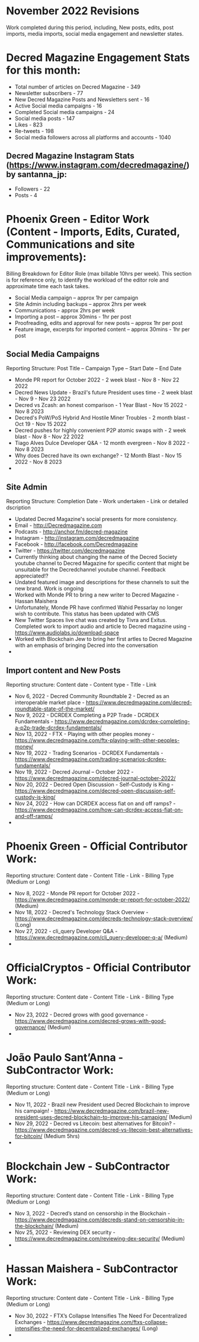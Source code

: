 # November 2022 Revisions
Work completed during this period, including, New posts, edits, post imports, media imports, social media engagement and newsletter states.

# Decred Magazine Engagement Stats for this month:
* Total number of articles on Decred Magazine -  349
* Newsletter subscribers - 77
* New Decred Magazine Posts and Newsletters sent - 16
* Active Social media campaigns - 16
* Completed Social media campaigns - 24
* Social media posts - 147
* Likes - 823
* Re-tweets - 198
* Social media followers across all platforms and accounts - 1040

## Decred Magazine Instagram Stats (https://www.instagram.com/decredmagazine/) by santanna_jp:
* Followers - 22
* Posts - 4

# Phoenix Green - Editor Work (Content - Imports, Edits, Curated, Communications and site improvements):
Billing Breakdown for Editor Role (max billable 10hrs per week).
This section is for reference only, to identify the workload of the editor role and approximate time each task takes.
* Social Media campaign – approx 1hr per campaign
* Site Admin including backups – approx 2hrs per week
* Communications - approx 2hrs per week
* Importing a post – approx 30mins - 1hr per post
* Proofreading, edits and approval for new posts – approx 1hr per post
* Feature image, excerpts for imported content – approx 30mins - 1hr per post 

## Social Media Campaigns 
Reporting Structure: Post Title – Campaign Type – Start Date – End Date
* Monde PR report for October 2022 - 2 week blast - Nov 8 - Nov 22 2022
* Decred News Update - Brazil's future President uses time - 2 week blast - Nov 9 - Nov 23 2022
* Decred vs Zcash: an honest comparison - 1 Year Blast - Nov 15 2022 - Nov 8 2023
* Decred's PoW/PoS Hybrid And Hostile Miner Troubles - 2 month blast - Oct 19 - Nov 15 2022
* Decred pushes for highly convenient P2P atomic swaps with - 2 week blast - Nov 8 - Nov 22 2022
* Tiago Alves Dulce Developer Q&A - 12 month evergreen - Nov 8 2022 - Nov 8 2023
* Why does Decred have its own exchange? - 12 Month Blast - Nov 15 2022 - Nov 8 2023
* 

## Site Admin
Reporting Structure: Completion Date - Work undertaken - Link or detailed dscription
* Updated Decred Magazine's social presents for more consistency.
* Email - http://Decredmagazine.com
* Podcasts - http://anchor.fm/decred-magazine
* Instagram - http://instagram.com/decredmagazine
* Facebook - http://facebook.com/Decredmagazine
* Twitter - https://twitter.com/decredmagazine
* Currently thinking about changing the name of the Decred Society youtube channel to Decred Magazine for specific content that might be unsuitable for the Decredchannel youtube channel. Feedback appreciated!?
* Undated featured image and descriptions for these channels to suit the new brand. Work is ongoing
* Worked with Monde PR to bring a new writer to Decred Magazine - Hassan Maishera
* Unfortunately, Monde PR have confirmed Wahid Pessarlay no longer wish to contribute. This status has been updated with CMS
* New Twitter Spaces live chat was created by Tivra and Exitus. Completed work to import audio and article to Decred magazine using - https://www.audiolabs.io/download-space
* Worked with Blockchain Jew to bring her first artles to Decred Magazine with an emphasis of bringing Decred into the conversation
* 

## Import content and New Posts
Reporting structure: Content date - Content type - Title - Link
* Nov 6, 2022 - Decred Community Roundtable 2 - Decred as an interoperable market place - https://www.decredmagazine.com/decred-roundtable-state-of-the-market/
* Nov 9, 2022 - DCRDEX Completing a P2P Trade - DCRDEX Fundamentals - https://www.decredmagazine.com/dcrdex-completing-a-p2p-trade-dcrdex-fundamentals/
* Nov 13, 2022 - FTX - Playing with other peoples money - https://www.decredmagazine.com/ftx-playing-with-other-peoples-money/
* Nov 19, 2022 - Trading Scenarios - DCRDEX Fundamentals - https://www.decredmagazine.com/trading-scenarios-dcrdex-fundamentals/
* Nov 19, 2022 - Decred Journal – October 2022 - https://www.decredmagazine.com/decred-journal-october-2022/
* Nov 20, 2022 - Decred Open Discussion - Self-Custody is King - https://www.decredmagazine.com/decred-open-discussion-self-custody-is-king/
* Nov 24, 2022 - How can DCRDEX access fiat on and off ramps? - https://www.decredmagazine.com/how-can-dcrdex-access-fiat-on-and-off-ramps/
* 

# Phoenix Green - Official Contributor Work:
Reporting structure: Content date - Content Title - Link - Billing Type (Medium or Long)
* Nov 8, 2022 - Monde PR report for October 2022 - https://www.decredmagazine.com/monde-pr-report-for-october-2022/ (Medium)
* Nov 18, 2022 - Decred's Technology Stack Overview - https://www.decredmagazine.com/decreds-technology-stack-overview/ (Long)
* Nov 27, 2022 - cli_query Developer Q&A - https://www.decredmagazine.com/cli_query-developer-q-a/ (Medium)
* 

# OfficialCryptos - Official Contributor Work:
Reporting structure: Content date - Content Title - Link - Billing Type (Medium or Long)
* Nov 23, 2022 - Decred grows with good governance - https://www.decredmagazine.com/decred-grows-with-good-governance/ (Medium)
* 

# João Paulo Sant’Anna - SubContractor Work:
Reporting structure: Content date - Content Title - Link - Billing Type (Medium or Long)
* Nov 11, 2022 - Brazil new President used Decred Blockchain to improve his campaign! - https://www.decredmagazine.com/brazil-new-president-uses-decred-blockchain-to-improve-his-camapign/ (Medium)
* Nov 29, 2022 - Decred vs Litecoin: best alternatives for Bitcoin? - https://www.decredmagazine.com/decred-vs-litecoin-best-alternatives-for-bitcoin/ (Medium 5hrs)
* 

# Blockchain Jew - SubContractor Work:
Reporting structure: Content date - Content Title - Link - Billing Type (Medium or Long)
* Nov 3, 2022 - Decred’s stand on censorship in the Blockchain - https://www.decredmagazine.com/decreds-stand-on-censorship-in-the-blockchain/ (Medium)
* Nov 25, 2022 - Reviewing DEX security - https://www.decredmagazine.com/reviewing-dex-security/ (Medium)
* 

# Hassan Maishera - SubContractor Work:
Reporting structure: Content date - Content Title - Link - Billing Type (Medium or Long)
* Nov 30, 2022 - FTX’s Collapse Intensifies The Need For Decentralized Exchanges - https://www.decredmagazine.com/ftxs-collapse-intensifies-the-need-for-decentralized-exchanges/ (Long)
* 





